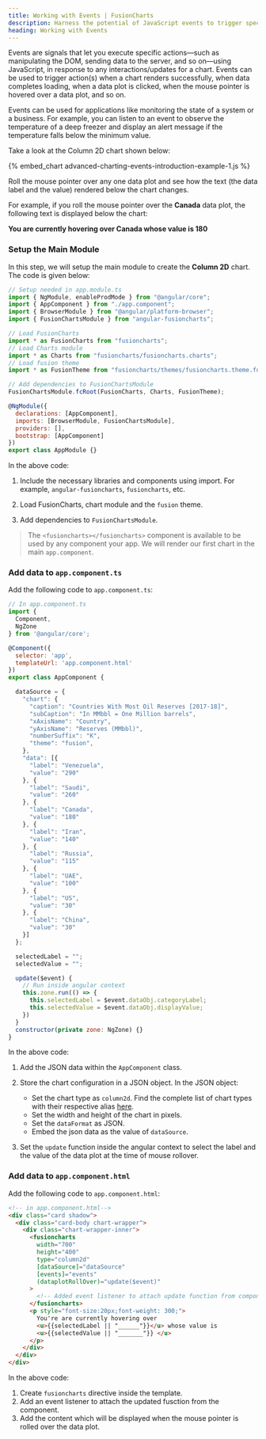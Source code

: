 ```yaml
---
title: Working with Events | FusionCharts
description: Harness the potential of JavaScript events to trigger specific actions & enhance your chart's functionality. Explore our in-depth article to discover more!
heading: Working with Events
---
```


Events are signals that let you execute specific actions—such as manipulating the DOM, sending data to the server, and so on—using JavaScript, in response to any interactions/updates for a chart. Events can be used to trigger action(s) when a chart renders successfully, when data completes loading, when a data plot is clicked, when the mouse pointer is hovered over a data plot, and so on.

Events can be used for applications like monitoring the state of a system or a business. For example, you can listen to an event to observe the temperature of a deep freezer and display an alert message if the temperature falls below the minimum value.

Take a look at the Column 2D chart shown below:

{% embed_chart advanced-charting-events-introduction-example-1.js %}

Roll the mouse pointer over any one data plot and see how the text (the data label and the value) rendered below the chart changes.

For example, if you roll the mouse pointer over the **Canada** data plot, the following text is displayed below the chart:

**You are currently hovering over Canada whose value is 180**

### Setup the Main Module

In this step, we will setup the main module to create the **Column 2D** chart. The code is given below:

```javascript
// Setup needed in app.module.ts
import { NgModule, enableProdMode } from "@angular/core";
import { AppComponent } from "./app.component";
import { BrowserModule } from "@angular/platform-browser";
import { FusionChartsModule } from "angular-fusioncharts";

// Load FusionCharts
import * as FusionCharts from "fusioncharts";
// Load Charts module
import * as Charts from "fusioncharts/fusioncharts.charts";
// Load fusion theme
import * as FusionTheme from "fusioncharts/themes/fusioncharts.theme.fusion";

// Add dependencies to FusionChartsModule
FusionChartsModule.fcRoot(FusionCharts, Charts, FusionTheme);

@NgModule({
  declarations: [AppComponent],
  imports: [BrowserModule, FusionChartsModule],
  providers: [],
  bootstrap: [AppComponent]
})
export class AppModule {}
```

In the above code:

1. Include the necessary libraries and components using import. For example, `angular-fusioncharts`, `fusioncharts`, etc.

2. Load FusionCharts, chart module and the `fusion` theme.

3. Add dependencies to `FusionChartsModule`.

> The `<fusioncharts></fusioncharts>` component is available to be used by any component your app. We will render our first chart in the main `app.component`.

### Add data to `app.component.ts`

Add the following code to `app.component.ts`:

```javascript
// In app.component.ts
import {
  Component,
  NgZone
} from '@angular/core';

@Component({
  selector: 'app',
  templateUrl: 'app.component.html'
})
export class AppComponent {

  dataSource = {
    "chart": {
      "caption": "Countries With Most Oil Reserves [2017-18]",
      "subCaption": "In MMbbl = One Million barrels",
      "xAxisName": "Country",
      "yAxisName": "Reserves (MMbbl)",
      "numberSuffix": "K",
      "theme": "fusion",
    },
    "data": [{
      "label": "Venezuela",
      "value": "290"
    }, {
      "label": "Saudi",
      "value": "260"
    }, {
      "label": "Canada",
      "value": "180"
    }, {
      "label": "Iran",
      "value": "140"
    }, {
      "label": "Russia",
      "value": "115"
    }, {
      "label": "UAE",
      "value": "100"
    }, {
      "label": "US",
      "value": "30"
    }, {
      "label": "China",
      "value": "30"
    }]
  };

  selectedLabel = "";
  selectedValue = "";

  update($event) {
    // Run inside angular context
    this.zone.run(() => {
      this.selectedLabel = $event.dataObj.categoryLabel;
      this.selectedValue = $event.dataObj.displayValue;
    })
  }
  constructor(private zone: NgZone) {}
}
```

In the above code:

1. Add the JSON data within the `AppComponent` class.

2. Store the chart configuration in a JSON object. In the JSON object:

   - Set the chart type as `column2d`. Find the complete list of chart types with their respective alias [here](https://www.fusioncharts.com/dev/chart-guide/list-of-charts).
   - Set the width and height of the chart in pixels.
   - Set the `dataFormat` as JSON.
   - Embed the json data as the value of `dataSource`.

3. Set the `update` function inside the angular context to select the label and the value of the data plot at the time of mouse rollover.

### Add data to `app.component.html`

Add the following code to `app.component.html`:

```html
<!-- in app.component.html-->
<div class="card shadow">
  <div class="card-body chart-wrapper">
    <div class="chart-wrapper-inner">
      <fusioncharts
        width="700"
        height="400"
        type="column2d"
        [dataSource]="dataSource"
        [events]="events"
        (dataplotRollOver)="update($event)"
      >
        <!-- Added event listener to attach update function from component -->
      </fusioncharts>
      <p style="font-size:20px;font-weight: 300;">
        You're are currently hovering over
        <u>{{selectedLabel || "______"}}</u> whose value is
        <u>{{selectedValue || "_______"}} </u>
      </p>
    </div>
  </div>
</div>
```

In the above code:

1. Create `fusioncharts` directive inside the template.
2. Add an event listener to attach the updated fusction from the component.
3. Add the content which will be displayed when the mouse pointer is rolled over the data plot.
